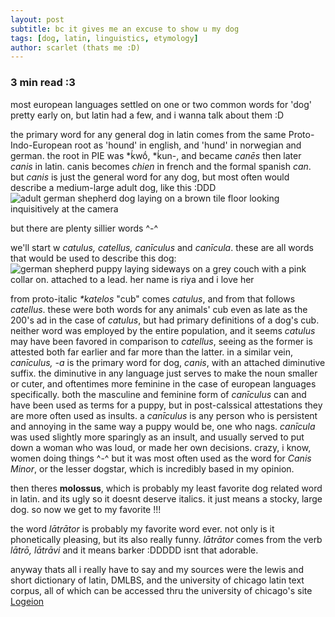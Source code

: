 ```yaml
---
layout: post
subtitle: bc it gives me an excuse to show u my dog
tags: [dog, latin, linguistics, etymology]
author: scarlet (thats me :D)
---
```

### 3 min read :3
most european languages settled on one or two common words for 'dog' pretty early on, but latin had a few, and i wanna talk about them :D 

the primary word for any general dog in latin comes from the same Proto-Indo-European root as 'hound' in english, and 'hund' in norwegian and german. the root in PIE was  \*ḱwṓ, \*ḱun-, and became *canēs* then later *canis* in latin. canis becomes *chien* in french and the formal spanish *can*. but *canis* is just the general word for any dog, but most often would describe a medium-large adult dog, like this :DDD ![adult german shepherd dog laying on a brown tile floor looking inquisitively at the camera](https://github.com/scarletbees/scarletbees.github.io/assets/132917722/0908078f-5e56-45c3-abc6-e6696f0ce624)
   
but there are plenty sillier words ^-^  

we'll start w *catulus, catellus, canīculus* and *canīcula*. these are all words that would be used to describe this dog: ![german shepherd puppy laying sideways on a grey couch with a pink collar on. attached to a lead. her name is riya and i love her](https://github.com/scarletbees/scarletbees.github.io/assets/132917722/b4376b0b-f5a3-4e8d-b9ca-0538894b99cd)


from proto-italic *\*katelos* "cub" comes *catulus*, and from that follows *catellus*. these were both words for any animals' cub even as late as the 200's ad in the case of *catulus*, but had primary definitions of a dog's cub. neither word was employed by the entire population, and it seems *catulus* may have been favored in comparison to *catellus*, seeing as the former is attested both far earlier and far more than the latter. in a similar vein, *canīculus, -a* is the primary word for dog, *canis*, with an attached diminutive suffix. the diminutive in any language just serves to make the noun smaller or cuter, and oftentimes more feminine in the case of european languages specifically. both the masculine and feminine form of *canīculus* can and have been used as terms for a puppy, but in post-calssical attestations they are more often used as insults. a *canīculus* is any person who is persistent and annoying in the same way a puppy would be, one who nags. *canīcula* was used slightly more sparingly as an insult, and usually served to put down a woman who was loud, or made her own decisions. crazy, i know, women doing things ^-^ but it was most often used as the word for *Canis Minor*, or the lesser dogstar, which is incredibly based in my opinion.  

then theres **molossus**, which is probably my least favorite dog related word in latin. and its ugly so it doesnt deserve italics. it just means a stocky, large dog. so now we get to my favorite !!!  

the word *lātrātor* is probably my favorite word ever. not only is it phonetically pleasing, but its also really funny. *lātrātor* comes from the verb *lātrō, lātrāvi* and it means barker :DDDDD isnt that adorable.  

anyway thats all i really have to say and my sources were the lewis and short dictionary of latin, DMLBS, and the university of chicago latin text corpus, all of which can be accessed thru the university of chicago's site [Logeion](https://logeion.uchicago.edu/%CE%BB%CF%8C%CE%B3%CE%BF%CF%82)
